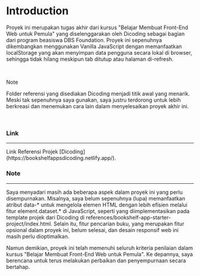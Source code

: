 # Introduction
Proyek ini merupakan tugas akhir dari kursus "Belajar Membuat Front-End Web untuk Pemula" yang diselenggarakan oleh Dicoding sebagai bagian dari program beasiswa DBS Foundation. Proyek ini sepenuhnya dikembangkan menggunakan Vanilla JavaScript dengan memanfaatkan localStorage yang akan menyimpan data pengguna secara lokal di browser, sehingga tidak hilang meskipun tab ditutup atau halaman di-refresh.

<br>


> [!Note]
> Folder referensi yang disediakan Dicoding menjadi titik awal yang menarik. Meski tak sepenuhnya saya gunakan, saya justru terdorong untuk lebih berkreasi dan menemukan cara lain dalam menyelesaikan proyek akhir ini.


<br>

### Link
<hr>
Link Referensi Projek [Dicoding](https://bookshelfappsdicoding.netlify.app/).

<br>

### Note
<hr>
Saya menyadari masih ada beberapa aspek dalam proyek ini yang perlu disempurnakan. Misalnya, saya belum sepenuhnya (lupa) memanfaatkan atribut data-* untuk mengelola elemen HTML dengan lebih efisien melalui fitur element.dataset.* di JavaScript, seperti yang diimplementasikan pada template projek dari Dicoding di references/bookshelf-app-starter-project/index.html. Selain itu, fitur pencarian buku, yang merupakan fitur opsional dalam proyek ini, belum selesai, dan desain responsif web ini masih perlu dioptimalkan.

Namun demikian, proyek ini telah memenuhi seluruh kriteria penilaian dalam kursus "Belajar Membuat Front-End Web untuk Pemula". Ke depannya, saya berencana untuk terus melakukan perbaikan dan penyempurnaan secara bertahap.

